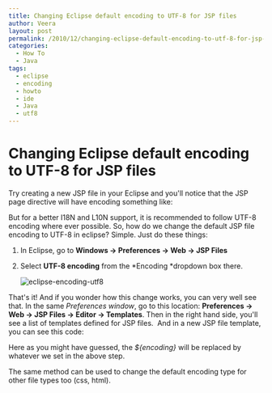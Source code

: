 ```yaml
---
title: Changing Eclipse default encoding to UTF-8 for JSP files
author: Veera
layout: post
permalink: /2010/12/changing-eclipse-default-encoding-to-utf-8-for-jsp-files/
categories:
  - How To
  - Java
tags:
  - eclipse
  - encoding
  - howto
  - ide
  - Java
  - utf8
---
```

# Changing Eclipse default encoding to UTF-8 for JSP files

Try creating a new JSP file in your Eclipse and you'll notice that the JSP page directive will have encoding something like:

But for a better I18N and L10N support, it is recommended to follow UTF-8 encoding where ever possible. So, how do we change the default JSP file encoding to UTF-8 in eclipse? Simple. Just do these things:

1.  In Eclipse, go to **Windows -> Preferences -> Web -> JSP Files**
2.  Select **UTF-8 encoding** from the *Encoding *dropdown box there.
      
    ![][1] 

 [1]: http://veerasundar.com/img/2010/12/eclipse.png "eclipse-encoding-utf8"

That's it! And if you wonder how this change works, you can very well see that. In the same *Preferences window*, go to this location: **Preferences -> Web -> JSP Files -> Editor -> Templates**. Then in the right hand side, you'll see a list of templates defined for JSP files.  And in a new JSP file template, you can see this code:

    

Here as you might have guessed, the *${encoding}* will be replaced by whatever we set in the above step.

The same method can be used to change the default encoding type for other file types too (css, html).
